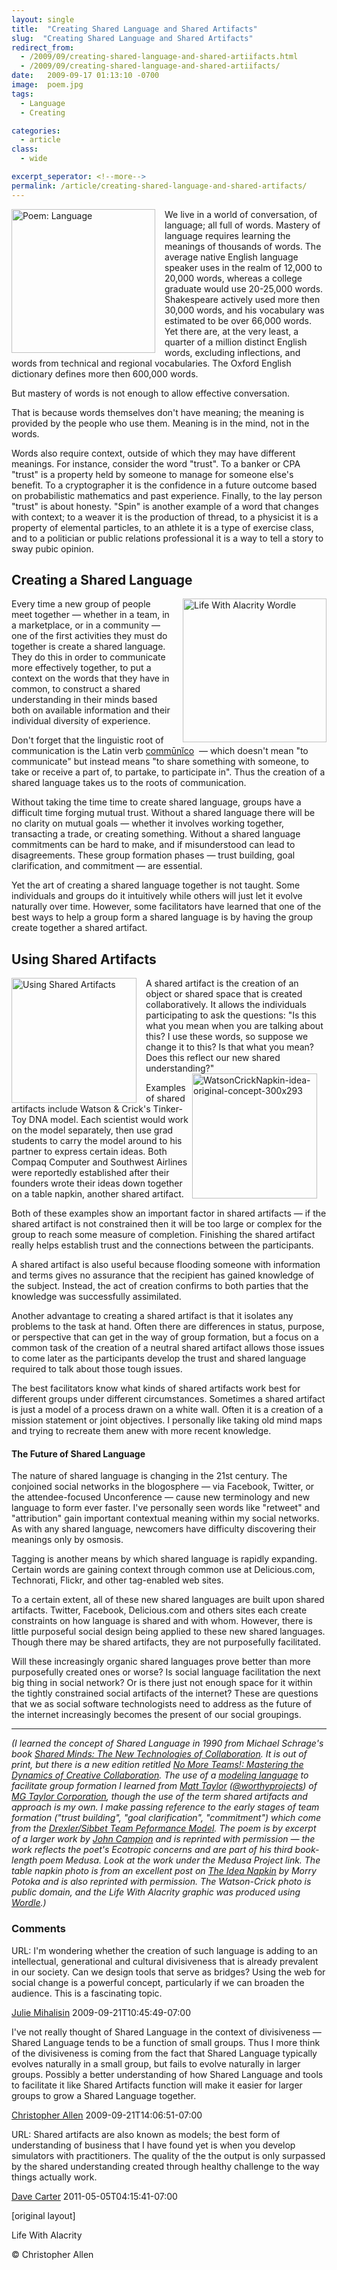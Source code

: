 ```yaml
---
layout: single
title:  "Creating Shared Language and Shared Artifacts"
slug:  "Creating Shared Language and Shared Artifacts"
redirect_from:
  - /2009/09/creating-shared-language-and-shared-artiifacts.html
  - /2009/09/creating-shared-language-and-shared-artiifacts/
date:   2009-09-17 01:13:10 -0700
image:  poem.jpg
tags: 
  - Language
  - Creating

categories:
  - article
class:
  - wide

excerpt_seperator: <!--more-->
permalink: /article/creating-shared-language-and-shared-artifacts/
---
```


<img width="230px" style=" margin-right:15px" align="left"  src="{{ site.url }}{{ site.baseurl }}/assets/images/poem.jpg" alt="Poem: Language"/>
We live in a world of conversation, of language; all full of words. Mastery of language requires learning the meanings of thousands of words. The average native English language speaker uses in the realm of 12,000 to 20,000 words, whereas a college graduate would use 20-25,000 words. Shakespeare actively used more then 30,000 words, and his vocabulary was estimated to be over 66,000 words. Yet there are, at the very least, a quarter of a million distinct English words, excluding inflections, and words from technical and regional vocabularies. The Oxford English dictionary defines more then 600,000 words.

But mastery of words is not enough to allow effective conversation.

That is because words themselves don't have meaning; the meaning is provided by the people who use them. Meaning is in the mind, not in the words.

Words also require context, outside of which they may have different meanings. For instance, consider the word "trust". To a banker or CPA "trust" is a property held by someone to manage for someone else's benefit. To a cryptographer it is the confidence in a future outcome based on probabilistic mathematics and past experience. Finally, to the lay person "trust" is about honesty. "Spin" is another example of a word that changes with context; to a weaver it is the production of thread, to a physicist it is a property of elemental particles, to an athlete it is a type of exercise class, and to a politician or public relations professional it is a way to tell a story to sway pubic opinion.

## Creating a Shared Language

<img width="230px" style=" margin-left:15px" align="right"  src="{{ site.url }}{{ site.baseurl }}/assets/images/013.jpg" alt="Life With Alacrity Wordle"/>

Every time a new group of people meet together — whether in a team, in a marketplace, or in a community — one of the first activities they must do together is create a shared language. They do this in order to communicate more effectively together, to put a context on the words that they have in common, to construct a shared understanding in their minds based both on available information and their individual diversity of experience.

Don't forget that the linguistic root of communication is the Latin verb [commūnĭco](http://artfl.uchicago.edu/cgi-bin/philologic/getobject.pl?c.18:3557.lewshort "Latin definition of commūnĭco")  — which doesn't mean "to communicate" but instead means "to share something with someone, to take or receive a part of, to partake, to participate in". Thus the creation of a shared language takes us to the roots of communication.

Without taking the time time to create shared language, groups have a difficult time forging mutual trust. Without a shared language there will be no clarity on mutual goals — whether it involves working together, transacting a trade, or creating something. Without a shared language commitments can be hard to make, and if misunderstood can lead to disagreements. These group formation phases — trust building, goal clarification, and commitment — are essential.

Yet the art of creating a shared language together is not taught. Some individuals and groups do it intuitively while others will just let it evolve naturally over time. However, some facilitators have learned that one of the best ways to help a group form a shared language is by having the group create together a shared artifact.

## Using Shared Artifacts

<img width="200px" style=" margin-right:15px" align="left"  src="{{ site.url }}{{ site.baseurl }}/assets/images/014.jpg" alt="Using Shared Artifacts"/>
A shared artifact is the creation of an object or shared space that is created collaboratively. It allows the individuals participating to ask the questions: "Is this what you mean when you are talking about this? I use these words, so suppose we change it to this? Is that what you mean? Does this reflect our new shared understanding?"
<img width="200px" style=" margin-right:15px" align="right"  src="{{ site.url }}{{ site.baseurl }}/assets/images/015.jpg" alt="WatsonCrickNapkin-idea-original-concept-300x293 "/>

Examples of shared artifacts include Watson & Crick's Tinker-Toy DNA model. Each scientist would work on the model separately, then use grad students to carry the model around to his partner to express certain ideas. Both Compaq Computer and Southwest Airlines were reportedly established after their founders wrote their ideas down together on a table napkin, another shared artifact.

Both of these examples show an important factor in shared artifacts — if the shared artifact is not constrained then it will be too large or complex for the group to reach some measure of completion. Finishing the shared artifact really helps establish trust and the connections between the participants.

A shared artifact is also useful because flooding someone with information and terms gives no assurance that the recipient has gained knowledge of the subject. Instead, the act of creation confirms to both parties that the knowledge was successfully assimilated.

Another advantage to creating a shared artifact is that it isolates any problems to the task at hand. Often there are differences in status, purpose, or perspective that can get in the way of group formation, but a focus on a common task of the creation of a neutral shared artifact allows those issues to come later as the participants develop the trust and shared language required to talk about those tough issues.

The best facilitators know what kinds of shared artifacts work best for different groups under different circumstances. Sometimes a shared artifact is just a model of a process drawn on a white wall. Often it is a creation of a mission statement or joint objectives. I personally like taking old mind maps and trying to recreate them anew with more recent knowledge.

#### The Future of Shared Language

The nature of shared language is changing in the 21st century. The conjoined social networks in the blogosphere — via Facebook, Twitter, or the attendee-focused Unconference — cause new terminology and new language to form ever faster. I've personally seen words like "retweet" and "attribution" gain important contextual meaning within my social networks. As with any shared language, newcomers have difficulty discovering their meanings only by osmosis.

Tagging is another means by which shared language is rapidly expanding. Certain words are gaining context through common use at Delicious.com, Technorati, Flickr, and other tag-enabled web sites.

To a certain extent, all of these new shared languages are built upon shared artifacts. Twitter, Facebook, Delicious.com and others sites each create constraints on how language is shared and with whom. However, there is little purposeful social design being applied to these new shared languages. Though there may be shared artifacts, they are not purposefully facilitated.

Will these increasingly organic shared languages prove better than more purposefully created ones or worse? Is social language facilitation the next big thing in social network? Or is there just not enough space for it within the tightly constrained social artifacts of the internet? These are questions that we as social software technologists need to address as the future of the internet increasingly becomes the present of our social groupings.

* * *

_(I learned the concept of Shared Language in 1990 from Michael Schrage's book [Shared Minds: The New Technologies of Collaboration](http://www.amazon.com/Shared-Minds-New-Technologies-Collaboration/dp/0394565878). It is out of print, but there is a new edition retitled [No More Teams!: Mastering the Dynamics of Creative Collaboration](http://www.amazon.com/No-More-Teams-Mastering-Collaboration/dp/0385476035/). The use of a [modeling language](http://www.mgtaylor.com/mgtaylor/glasbead/modexpl.htm) to facilitate group formation I learned from [Matt Taylor](http://www.matttaylor.com) ([@worthyprojects](http://twitter.com/worthyprojects)) of [MG Taylor Corporation](http://www.mgtaylor.com/), though the use of the term shared artifacts and approach is my own. I make passing reference to the early stages of team formation ("trust building", "goal clarification", "commitment") which come from the [Drexler/Sibbet Team Peformance Model](http://www.grove.com/site/ourwk_gm_tp.html). The poem is by excerpt of a larger work by [John Campion](http://worldatuningfork.com/John/) and is reprinted with permission — the work reflects the poet's Ecotropic concerns and are part of his third book-length poem Medusa. Look at the work under the Medusa Project link. The table napkin photo is from an excellent post on [The Idea Napkin](http://createtheconditions.com/?p=304) by Morry Potoka and is also reprinted with permission. The Watson-Crick photo is public domain, and the Life With Alacrity graphic was produced using [Wordle](http://www.wordle.net/).)_

### Comments

URL: I'm wondering whether the creation of such language is adding to an intellectual, generational and cultural divisiveness that is already prevalent in our society. Can we design tools that serve as bridges? Using the web for social change is a powerful concept, particularly if we can broaden the audience. This is a fascinating topic.

[Julie Mihalisin](#) 2009-09-21T10:45:49-07:00

I've not really thought of Shared Language in the context of divisiveness — Shared Language tends to be a function of small groups. Thus I more think of the divisiveness is coming from the fact that Shared Language typically evolves naturally in a small group, but fails to evolve naturally in larger groups. Possibly a better understanding of how Shared Language and tools to facilitate it like Shared Artifacts function will make it easier for larger groups to grow a Shared Language together.

[Christopher Allen](http://www.LifeWithAlacrity.com) 2009-09-21T14:06:51-07:00

URL: Shared artifacts are also known as models; the best form of understanding of business that I have found yet is when you develop simulators with practitioners. The quality of the the output is only surpassed by the shared understanding created through healthy challenge to the way things actually work.

[Dave Carter](#) 2011-05-05T04:15:41-07:00

[original layout]

<!-- [shared language](/tags/shared-language/) [shared artifact](/tags/shared-artifact/) [conversation](/tags/conversation/) [language](/tags/language/) [meaning](/tags/meaning/) [english](/tags/english/) [vocabulary](/tags/vocabulary/) [context](/tags/context/) [group formation](/tags/group-formation/) [trust building](/tags/trust-building/) [communication](/tags/communication/) [collaboration](/tags/collaboration/) [creation](/tags/creation/) [goal clarification](/tags/goal-clarification/) [commitment](/tags/commitment/) [shared object](/tags/shared-object/) [shared space](/tags/shared-space/) [constraint](/tags/constraint/) [social network](/tags/social-network/) [tagging](/tags/tagging/) [culture](/tags/culture/) [bgimgt566sx](/tags/bgimgt566sx/) -->

Life With Alacrity

© Christopher Allen